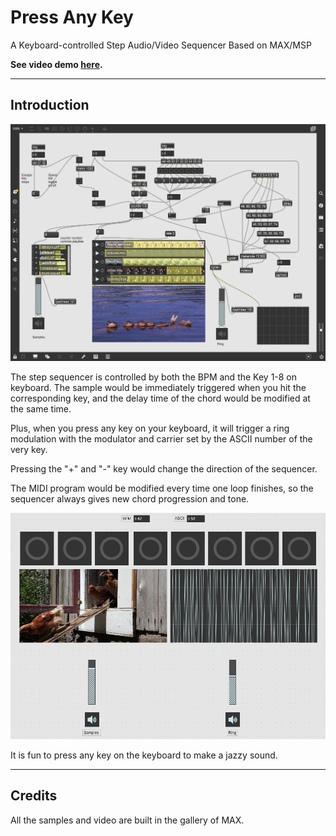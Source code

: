# Press Any Key

A Keyboard-controlled Step Audio/Video Sequencer Based on MAX/MSP

**See video demo [here](https://youtu.be/8Ujnpoe67bc).**

-------

## Introduction

![Routing](patch.png)

The step sequencer is controlled by both the BPM and the Key 1-8 on keyboard. The sample would be immediately triggered when you hit the corresponding key, and the delay time of the chord would be modified at the same time. 

Plus, when you press any key on your keyboard, it will trigger a ring modulation with the modulator and carrier set by the ASCII number of the very key.

Pressing the "+" and "-" key would change the direction of the sequencer.

The MIDI program would be modified every time one loop finishes, so the sequencer always gives new chord progression and tone.

![Interface](pre.png)

It is fun to press any key on the keyboard to make a jazzy sound.

-------

## Credits

All the samples and video are built in the gallery of MAX.